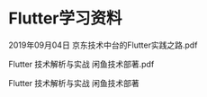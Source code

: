 # Flutter学习资料

2019年09月04日 京东技术中台的Flutter实践之路.pdf

Flutter 技术解析与实战 闲鱼技术部著.pdf

Flutter 技术解析与实战 闲鱼技术部著
